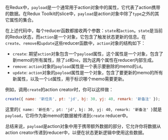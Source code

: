 在Redux中，`payload`是一个通常用于action对象中的属性，它代表了action携带的数据。在Redux Toolkit的slice中，`payload`是action对象中除了`type`之外的其它属性的集合。

在上述代码中，每个reducer函数都接收两个参数：`state`和`action`。`state`是当前的Redux状态，而`action`是一个对象，它包含了触发状态更新的信息。在`create`、`remove`和`update`这些reducer函数中，`action`对象的结构如下：

- `create`: 期望`action`对象包含一个`payload`属性，这个属性是一个对象，包含了新memo的所有属性，除了`id`和`no`，因为这两个属性在reducer内部生成。
- `remove`: `action`对象的`payload`属性是一个表示要删除的memo的`id`。
- `update`: `action`对象的`payload`属性是一个对象，包含了要更新的memo的所有新属性，以及一个`id`属性，用于标识哪个memo需要更新。

例如，调用`create`的action creator时，你可以这样做：

```javascript
create({ name: '新任务', pt: 'jd', bj: 30, yj: 40, remark: '新备注' });
```

这里的`{ name: '新任务', pt: 'jd', bj: 30, yj: 40, remark: '新备注' }`就是`payload`，它将作为新memo的数据被传递到`create` reducer中。

总结来说，`payload`是action对象中用于携带额外数据的部分，它允许你将数据从action creator传递到reducer中，以便在状态更新逻辑中使用这些数据。